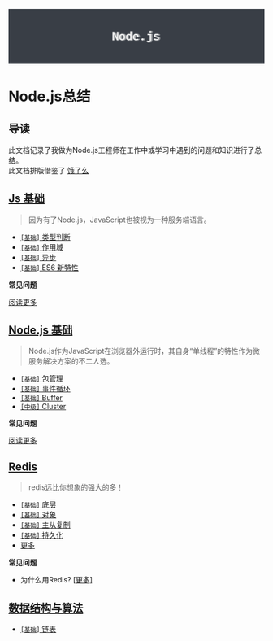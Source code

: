 ![background](./assets/bg.png)

# Node.js总结

## 导读

此文档记录了我做为Node.js工程师在工作中或学习中遇到的问题和知识进行了总结。    
此文档排版借鉴了 [饿了么](https://github.com/ElemeFE/node-interview/tree/master/sections/zh-cn)

## [Js 基础](../../master/docs/sections/js/Js.md)

> 因为有了Node.js，JavaScript也被视为一种服务端语言。

* [`[基础]` 类型判断](../../master/docs/sections/js/Js.md#类型判断)
* [`[基础]` 作用域](../../master/docs/sections/js/Js.md#作用域)
* [`[基础]` 异步](../../master/docs/sections/js/Js.md#异步)
* [`[基础]` ES6 新特性](../../master/docs/sections/js/Js.md#ES6新特性)

**常见问题**


[阅读更多](../../master/docs/sections/js/Js.md)


## [Node.js 基础](../../master/docs/sections/nodejs/Nodejs.md)

> Node.js作为JavaScript在浏览器外运行时，其自身“单线程”的特性作为微服务解决方案的不二人选。

* [`[基础]` 包管理](../../master/docs/sections/nodejs/Nodejs.md#包管理)
* [`[基础]` 事件循环](../../master/docs/sections/nodejs/Nodejs.md#事件循环)
* [`[基础]` Buffer](../../master/docs/sections/nodejs/Nodejs.md#Buffer)
* [`[中级]` Cluster](../../master/docs/sections/nodejs/Nodejs.md#Cluster)

**常见问题**


[阅读更多](../../master/docs/sections/nodejs/Nodejs.md)


## [Redis](../../master/docs/sections/redis/Redis.md)

> redis远比你想象的强大的多！

* [`[基础]` 底层](../../master/docs/sections/redis/Redis.md#底层)
* [`[基础]` 对象](../../master/docs/sections/redis/Redis.md#对象)
* [`[基础]` 主从复制](../../master/docs/sections/redis/Redis.md#主从复制)
* [`[基础]` 持久化](../../master/docs/sections/redis/Redis.md#持久化)
* [更多](../../master/docs/sections/redis/Redis.md)

**常见问题**

* 为什么用Redis? [[更多]](../../master/docs/sections/redis/Redis.md#Redis特性)


## [数据结构与算法](../../master/docs/sections/dataStructure&algorithm/D&A.md)

* [`[基础]` 链表](../../master/docs/sections/dataStructure&algorithm/d&a-list.md#链表)
